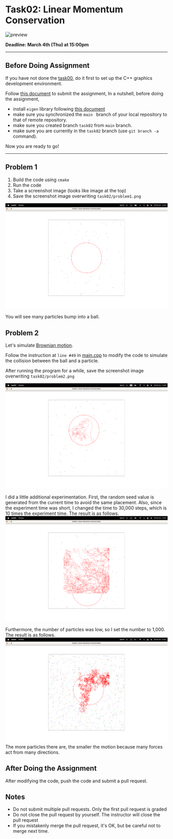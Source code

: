 # Task02: Linear Momentum Conservation 

![preview](preview.png)

**Deadline: March 4th (Thu) at 15:00pm**

----

## Before Doing Assignment

If you have not done the [task00](../task00), do it first to set up the C++ graphics development environment.

Follow [this document](../doc/submit.md) to submit the assignment, In a nutshell, before doing the assignment,

- install `eigen` library following  [this document](../doc/setup_eigen.md)
- make sure you synchronized the `main ` branch of your local repository  to that of remote repository.
- make sure you created branch `task02` from `main` branch.
- make sure you are currently in the `task02` branch (use `git branch -a` command).

Now you are ready to go!

---

## Problem 1

1. Build the code using `cmake`
2. Run the code
3. Take a screenshot image (looks like image at the top)
4. Save the screenshot image overwriting `task02/problem1.png`

![problem1](problem1.png)

You will see many particles bump into a ball.

## Problem 2

Let's simulate [Brownian motion](https://en.wikipedia.org/wiki/Brownian_motion).  

Follow the instruction at `line #49`  in [main.cpp](main.cpp) to modify the code to simulate the collision between the ball and a particle. 

After running the program for a while, save the screenshot image overwriting `task02/problem2.png`

![problem2](problem2.png)

I did a little additional experimentation.
First, the random seed value is generated from the current time to avoid the same placement. Also, since the experiment time was short, I changed the time to 30,000 steps, which is 10 times the experiment time. The result is as follows.
![add1](add1.png)

Furthermore, the number of particles was low, so I set the number to 1,000. The result is as follows.
![add2](add2.png)
The more particles there are, the smaller the motion because many forces act from many directions.



## After Doing the Assignment

After modifying the code, push the code and submit a pull request.





## Notes

- Do not submit multiple pull requests. Only the first pull request is graded
- Do not close the pull request by yourself. The instructor will close the pull request
- If you mistakenly merge the pull request, it's OK, but be careful not to merge next time. 

